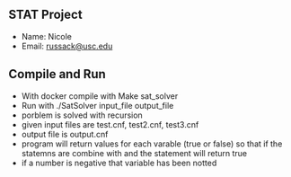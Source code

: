 ## STAT Project
- Name: Nicole
- Email: russack@usc.edu

## Compile and Run
- With docker compile with Make sat_solver
- Run with ./SatSolver input_file output_file
- porblem is solved with recursion 
- given input files are test.cnf, test2.cnf, test3.cnf
- output file is output.cnf
- program will return values for each varable (true or false) so that if the statemns are combine with and the statement will return true
- if a number is negative that variable has been notted
